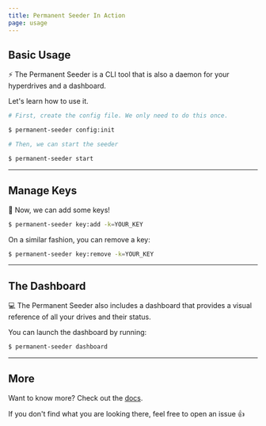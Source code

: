 ```yaml
---
title: Permanent Seeder In Action
page: usage
---
```


## Basic Usage

:zap: The Permanent Seeder is a CLI tool that is also a daemon for your hyperdrives and a dashboard.

Let's learn how to use it.

```bash
# First, create the config file. We only need to do this once.

$ permanent-seeder config:init

# Then, we can start the seeder

$ permanent-seeder start
```

---

## Manage Keys

:key: Now, we can add some keys!

```bash
$ permanent-seeder key:add -k=YOUR_KEY
```

On a similar fashion, you can remove a key:


```bash
$ permanent-seeder key:remove -k=YOUR_KEY
```
---

## The Dashboard

:computer: The Permanent Seeder also includes a dashboard that provides a visual reference of all your drives and their status.

You can launch the dashboard by running:

```bash
$ permanent-seeder dashboard
```

---

## More

Want to know more? Check out the [docs](https://github.com/geut/permanent-seeder/blob/master/README.md).

If you don't find what you are looking there, feel free to open an issue :+1:
